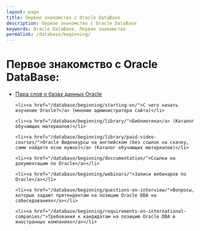 ```yaml
---
layout: page
title: Первое знакомство с Oracle DataBase
description: Первое знакомство с Oracle DataBase
keywords: Oracle DataBase, Первое знакомство
permalink: /database/beginning/
---
```


# Первое знакомство с Oracle DataBase:

<ul>
    <li><a href="/database/beginning/intro/">Пара слов о базах данных Oracle</a></li>

    <li><a href="/database/beginning/starting-on/">С чего начать изучение Oracle?</a> (мнение администратора сайта)</li>

    <li><a href="/database/beginning/library/">Библиотека</a> (Каталог обучающих материалов)</li>

    <li><a href="/database/beginning/library/paid-video-courses/">Oracle Видеокурсы на английском (без ссылок на скачку, сами найдете если нужно)</a> (Каталог обучающих материалов)</li>

    <li><a href="/database/beginning/doccumentation/">Ссылки на документацию по Oracle</a></li>

    <li><a href="/database/beginning/webinars/">Записи вебинаров по Oracle</a></li>

    <li><a href="/database/beginning/questions-on-interview/">Вопросы, которые задают претендентам на позицию Oracle DBA на собеседованиях</a></li>

    <li><a href="/database/beginning/requirements-on-international-companies/">Требования к кандидатам на позицию Oracle DBA в иностранных компаниях</a></li>

</ul>
